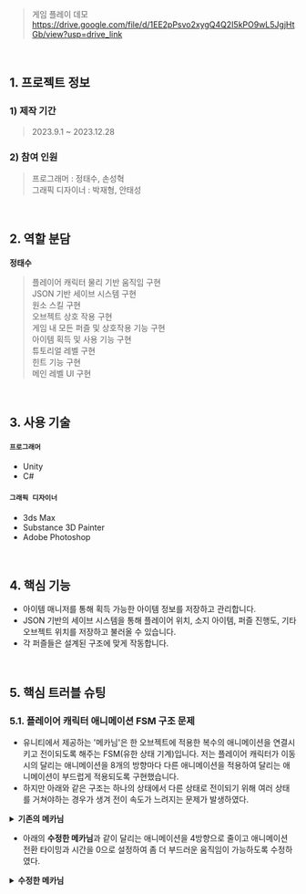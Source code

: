 >게임 플레이 데모   
>https://drive.google.com/file/d/1EE2pPsvo2xygQ4Q2I5kPO9wL5JgjHtGb/view?usp=drive_link

</br>

## 1. 프로젝트 정보
### **1) 제작 기간**
>2023.9.1 ~ 2023.12.28

### **2) 참여 인원**
>프로그래머 : 정태수, 손성혁   
>그래픽 디자이너 : 박재형, 안태성

</br>

## 2. 역할 분담
**정태수**
>플레이어 캐릭터 물리 기반 움직임 구현   
>JSON 기반 세이브 시스템 구현   
>원소 스킬 구현   
>오브젝트 상호 작용 구현   
>게임 내 모든 퍼즐 및 상호작용 기능 구현   
>아이템 획득 및 사용 기능 구현   
>튜토리얼 레벨 구현   
>힌트 기능 구현   
>메인 레벨 UI 구현   

</br>

## 3. 사용 기술
#### `프로그래머`
- Unity
- C#

#### `그래픽 디자이너`
- 3ds Max
- Substance 3D Painter
- Adobe Photoshop

</br>

## 4. 핵심 기능
- 아이템 매니저를 통해 획득 가능한 아이템 정보를 저장하고 관리합니다.
- JSON 기반의 세이브 시스템을 통해 플레이어 위치, 소지 아이템, 퍼즐 진행도, 기타 오브젝트 위치를 저장하고 불러올 수 있습니다.
- 각 퍼즐들은 설계된 구조에 맞게 작동합니다.

</br>

## 5. 핵심 트러블 슈팅
### 5.1. 플레이어 캐릭터 애니메이션 FSM 구조 문제
- 유니티에서 제공하는 '메카님'은 한 오브젝트에 적용한 복수의 애니메이션을 연결시키고 전이되도록 해주는 FSM(유한 상태 기계)입니다.
저는 플레이어 캐릭터가 이동 시의 달리는 애니메이션을 8개의 방향마다 다른 애니메이션을 적용하여 달리는 애니메이션이 부드럽게 적용되도록 구현했습니다.
- 하지만 아래와 같은 구조는 하나의 상태에서 다른 상태로 전이되기 위해 여러 상태를 거쳐야하는 경우가 생겨 전이 속도가 느려지는 문제가 발생하였다.

<details>
<summary><b>기존의 메카님</b></summary>
<div markdown="1">
  
![](https://github.com/shuby-te/Mystic-Ruins/assets/101082590/2e27b860-0649-4d1d-9cac-8f7e6a7f9bca)

</div>
</details>

- 아래의 **수정한 메카님**과 같이 달리는 애니메이션을 4방향으로 줄이고 애니메이션 전환 타이밍과 시간을 0으로 설정하여 좀 더 부드러운 움직임이 가능하도록 수정하였다.

<details>
<summary><b>수정한 메카님</b></summary>
<div markdown="1">
  
![image](https://github.com/shuby-te/Mystic-Ruins/assets/101082590/2e325fd9-0369-45a1-b129-8e7ff9e543c3)

</div>
</details>

